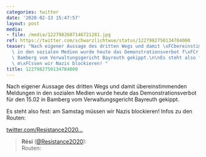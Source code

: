 ```yaml
---
categories: twitter
date: '2020-02-13 15:47:57'
layout: post
media:
- file: /media/1227982607146721281.jpg
ref: https://twitter.com/schwarzlichtwue/status/1227982750134784000
teaser: "Nach eigener Aussage des dritten Wegs und damit \xFCbereinstimmenden Meldungen\
  \ in den sozialen Medien wurde heute das Demonstrationsverbot f\xFCr den 15.02 in\
  \ Bamberg vom Verwaltungsgericht Bayreuth gekippt.\n\nEs steht also fest: am Samstag\
  \ m\xFCssen wir Nazis blockieren! "
title: 1227982750134784000
---
```

Nach eigener Aussage des dritten Wegs und damit übereinstimmenden Meldungen in den sozialen Medien wurde heute das Demonstrationsverbot für den 15.02 in Bamberg vom Verwaltungsgericht Bayreuth gekippt.

Es steht also fest: am Samstag müssen wir Nazis blockieren! 
Infos zu den Routen:

[twitter.com/Resistance2O20…](https://twitter.com/Resistance2O20/status/1227983943577763843?s=19)
> <b>Rési</b> ([@Resistance2O20](https://twitter.com/Resistance2O20)):  
>Routen:   

